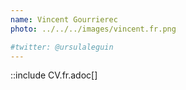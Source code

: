 ```yaml
---
name: Vincent Gourrierec
photo: ../../../images/vincent.fr.png

#twitter: @ursulaleguin
---
```


::include CV.fr.adoc[]
